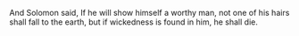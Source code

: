 And Solomon said, If he will show himself a worthy man, not one of his hairs shall fall to the earth, but if wickedness is found in him, he shall die.
